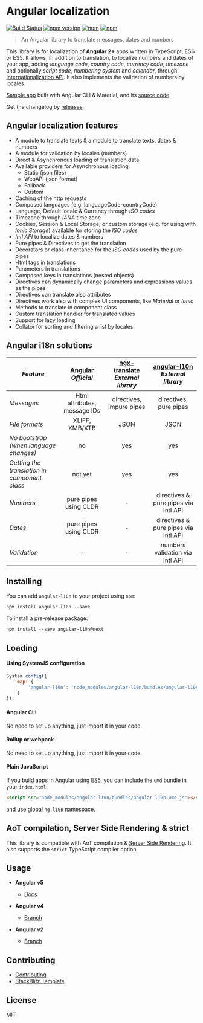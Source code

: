 # Angular localization
[![Build Status](https://travis-ci.org/robisim74/angular-l10n.svg?branch=master)](https://travis-ci.org/robisim74/angular-l10n) [![npm version](https://badge.fury.io/js/angular-l10n.svg)](https://badge.fury.io/js/angular-l10n) [![npm](https://img.shields.io/npm/dm/angular-l10n.svg)](https://www.npmjs.com/package/angular-l10n) [![npm](https://img.shields.io/npm/l/angular-l10n.svg)](https://www.npmjs.com/package/angular-l10n)
> An Angular library to translate messages, dates and numbers

This library is for localization of **Angular 2+** apps written in TypeScript, ES6 or ES5. 
It allows, in addition to translation, to localize numbers and dates of your app, adding _language code_, _country code_, _currency code_, _timezone_ and optionally _script code_, _numbering system_ and _calendar_, through [Internationalization API](https://robisim74.github.io/angular-l10n/spec/configuration/#intl-api). It also implements the validation of numbers by locales.

[Sample app](http://robisim74.github.io/angular-l10n-sample) built with Angular CLI & Material, and its [source code](https://github.com/robisim74/angular-l10n-sample).

Get the changelog by [releases](https://github.com/robisim74/angular-l10n/releases).

## Angular localization features
- A module to translate texts & a module to translate texts, dates & numbers
- A module for validation by locales (numbers)
- Direct & Asynchronous loading of translation data
- Available providers for Asynchronous loading:
    - Static (json files)
    - WebAPI (json format)
    - Fallback
    - Custom
- Caching of the http requests
- Composed languages (e.g. languageCode-countryCode)
- Language, Default locale & Currency through _ISO codes_
- Timezone through _IANA_ time zone
- Cookies, Session & Local Storage, or custom storage (e.g. for using with _Ionic Storage_) available for storing the _ISO codes_
- _Intl API_ to localize dates & numbers
- Pure pipes & Directives to get the translation
- Decorators or class inheritance for the _ISO codes_ used by the pure pipes
- Html tags in translations
- Parameters in translations
- Composed keys in translations (nested objects)
- Directives can dynamically change parameters and expressions values as the pipes
- Directives can translate also attributes
- Directives work also with complex UI components, like _Material_ or _Ionic_
- Methods to translate in component class
- Custom translation handler for translated values
- Support for lazy loading
- Collator for sorting and filtering a list by locales

## Angular i18n solutions
| _Feature_ | [Angular](https://angular.io/guide/i18n) _Official_ | [ngx-translate](http://www.ngx-translate.com) _External library_ | [angular-l10n](https://robisim74.github.io/angular-l10n) _External library_ |
| --------- |:---------:|:---------:|:---------:|
_Messages_ | Html attributes, message IDs | directives, impure pipes | directives, pure pipes
_File formats_ | XLIFF, XMB/XTB | JSON | JSON
_No bootstrap (when language changes)_ | no | yes | yes
_Getting the translation in component class_ | not yet | yes | yes
_Numbers_ | pure pipes using CLDR | - | directives & pure pipes via Intl API
_Dates_ | pure pipes using CLDR | - | directives & pure pipes via Intl API
_Validation_ | - | - | numbers validation via Intl API

## Installing
You can add `angular-l10n` to your project using `npm`:
```Shell
npm install angular-l10n --save 
```
To install a pre-release package:
```Shell
npm install --save angular-l10n@next
```

## Loading
#### Using SystemJS configuration
```JavaScript
System.config({
    map: {
        'angular-l10n': 'node_modules/angular-l10n/bundles/angular-l10n.umd.js'
    }
});
```
#### Angular CLI
No need to set up anything, just import it in your code.
#### Rollup or webpack
No need to set up anything, just import it in your code.
#### Plain JavaScript
If you build apps in Angular using ES5, you can include the `umd` bundle in your `index.html`:
```Html
<script src="node_modules/angular-l10n/bundles/angular-l10n.umd.js"></script>
```
and use global `ng.l10n` namespace.

## AoT compilation, Server Side Rendering & strict
This library is compatible with AoT compilation & [Server Side Rendering](https://robisim74.github.io/angular-l10n/quick-start/#appendix-d-using-angular-universal). It also supports the `strict` TypeScript compiler option.

## Usage
- **Angular v5**
    - [Docs](https://robisim74.github.io/angular-l10n)

- **Angular v4**
    - [Branch](https://github.com/robisim74/angular-l10n/tree/angular_v4)

- **Angular v2**
    - [Branch](https://github.com/robisim74/angular-l10n/tree/angular_v2)

## Contributing
- [Contributing](https://github.com/robisim74/angular-l10n/blob/master/CONTRIBUTING.md)
- [StackBlitz Template](https://stackblitz.com/edit/angular-l10n)

## License
MIT

